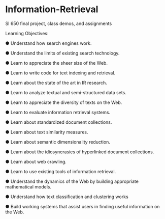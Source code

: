 # Information-Retrieval
SI 650 final project, class demos, and assignments

Learning Objectives:

● Understand how search engines work.

● Understand the limits of existing search technology.

● Learn to appreciate the sheer size of the Web.

● Learn to write code for text indexing and retrieval.

● Learn about the state of the art in IR research.

● Learn to analyze textual and semi-structured data sets.

● Learn to appreciate the diversity of texts on the Web.

● Learn to evaluate information retrieval systems.

● Learn about standardized document collections.

● Learn about text similarity measures.

● Learn about semantic dimensionality reduction.

● Learn about the idiosyncrasies of hyperlinked document collections.

● Learn about web crawling.

● Learn to use existing tools of information retrieval.

● Understand the dynamics of the Web by building appropriate mathematical models.

● Understand how text classification and clustering works

● Build working systems that assist users in finding useful information on the Web.
